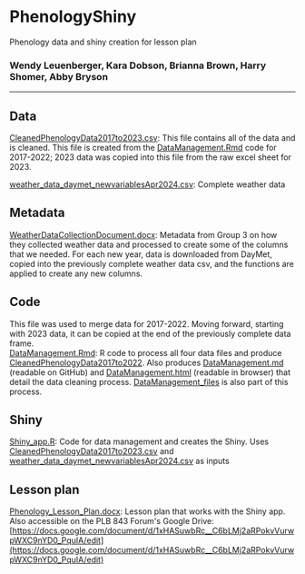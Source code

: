 # PhenologyShiny
Phenology data and shiny creation for lesson plan

### Wendy Leuenberger, Kara Dobson, Brianna Brown, Harry Shomer, Abby Bryson

------

## Data

[CleanedPhenologyData2017to2023.csv](/ShinyApp/CleanedPhenologyData2017to2023.csv): This file contains all of the data and is cleaned. This file is created from the [DataManagement.Rmd](DataManagement.Rmd) code for 2017-2022; 2023 data was copied into this file from the raw excel sheet for 2023.  

[weather_data_daymet_newvariablesApr2024.csv](weather_data_daymet_newvariablesApr2024.csv): Complete weather data  

## Metadata

[WeatherDataCollectionDocument.docx](WeatherDataCollectionDocument.docx): Metadata from Group 3 on how they collected weather data and processed to create some of the columns that we needed. For each new year, data is downloaded from DayMet, copied into the previously complete weather data csv, and the functions are applied to create any new columns.  

## Code

This file was used to merge data for 2017-2022. Moving forward, starting with 2023 data, it can be copied at the end of the previously complete data frame.  
[DataManagement.Rmd](DataManagement.Rmd): R code to process all four data files and produce [CleanedPhenologyData2017to2022](CleanedPhenologyData2017to2022.csv). Also produces [DataManagement.md](DataManagement.md) (readable on GitHub) and [DataManagement.html](DataManagement.html) (readable in browser) that detail the data cleaning process. [DataManagement_files](DataManagement_files) is also part of this process.

## Shiny

[Shiny_app.R](Shiny_app.R): Code for data management and creates the Shiny. Uses [CleanedPhenologyData2017to2023.csv](CleanedPhenologyData2017to2023.csv) and [weather_data_daymet_newvariablesApr2024.csv](weather_data_daymet_newvariablesApr2024.csv) as inputs

## Lesson plan

[Phenology_Lesson_Plan.docx](Phenology_Lesson_Plan.docx): Lesson plan that works with the Shiny app. Also accessible on the PLB 843 Forum's Google Drive: [https://docs.google.com/document/d/1xHASuwbRc__C6bLMj2aRPokvVurwpWXC9nYD0_PquIA/edit](https://docs.google.com/document/d/1xHASuwbRc__C6bLMj2aRPokvVurwpWXC9nYD0_PquIA/edit)
